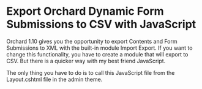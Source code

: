 # Export Orchard Dynamic Form Submissions to CSV with JavaScript

Orchard 1.10 gives you the opportunity to export Contents and Form Submissions to XML with the built-in module Import Export. 
If you want to change this functionality, you have to create a module that will export to CSV. 
But there is a quicker way with my best friend JavaScript.

The only thing you have to do is to call this JavaScript file from the Layout.cshtml file in the admin theme.
